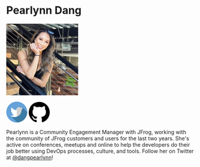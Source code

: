 # Pearlynn Dang

![pearlynndang](../images/headshots/pearlynn-dang.jpeg)

[<img src="../images/icons/twitter.png" width="56px;"/>](https://twitter.com/dangpearlynn) [<img src="../images/icons/github.png" width="56px;"/>](https://github.com/pearlynndang)

Pearlynn is a Community Engagement Manager with JFrog, working with the community of JFrog customers and users for the last two years. She's active on conferences, meetups and online to help the developers do their job better using DevOps processes, culture, and tools. Follow her on Twitter at [@dangpearlynn](https://twitter.com/dangpearlynn)!
